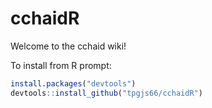 # cchaidR

Welcome to the cchaid wiki!

To install from R prompt:

```r
install.packages("devtools") 
devtools::install_github("tpgjs66/cchaidR")
```
